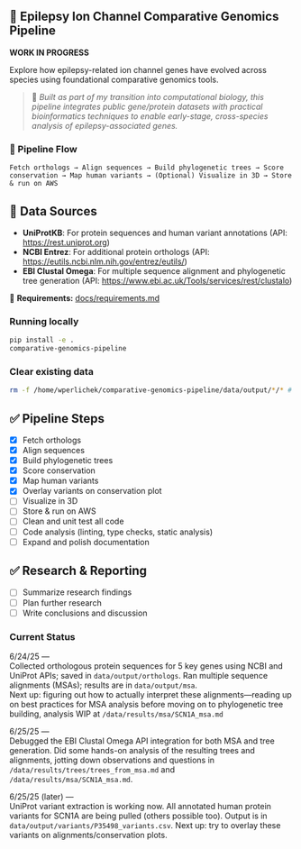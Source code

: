 ## 🧬 Epilepsy Ion Channel Comparative Genomics Pipeline

**WORK IN PROGRESS**

Explore how epilepsy-related ion channel genes have evolved across species using foundational comparative genomics tools.

> 🧪 *Built as part of my transition into computational biology, this pipeline integrates public gene/protein datasets with practical bioinformatics techniques to enable early-stage, cross-species analysis of epilepsy-associated genes.*

### 🚀 Pipeline Flow  
`Fetch orthologs → Align sequences → Build phylogenetic trees → Score conservation → Map human variants → (Optional) Visualize in 3D → Store & run on AWS`

## 🚦 Data Sources

- **UniProtKB**: For protein sequences and human variant annotations (API: https://rest.uniprot.org)
- **NCBI Entrez**: For additional protein orthologs (API: https://eutils.ncbi.nlm.nih.gov/entrez/eutils/)
- **EBI Clustal Omega**: For multiple sequence alignment and phylogenetic tree generation (API: https://www.ebi.ac.uk/Tools/services/rest/clustalo)


📁 **Requirements:** [docs/requirements.md](docs/requirements.md)

### Running locally
```BASH
pip install -e .
comparative-genomics-pipeline
```
### Clear existing data
```BASH
rm -f /home/wperlichek/comparative-genomics-pipeline/data/output/*/* # clear all data
```

## ✅ Pipeline Steps

- [x] Fetch orthologs
- [x] Align sequences
- [x] Build phylogenetic trees
- [x] Score conservation
- [x] Map human variants
- [x] Overlay variants on conservation plot
- [ ] Visualize in 3D
- [ ] Store & run on AWS
- [ ] Clean and unit test all code
- [ ] Code analysis (linting, type checks, static analysis)
- [ ] Expand and polish documentation

## ✅ Research & Reporting

- [ ] Summarize research findings
- [ ] Plan further research
- [ ] Write conclusions and discussion

### Current Status

6/24/25 —  
Collected orthologous protein sequences for 5 key genes using NCBI and UniProt APIs; saved in `data/output/orthologs`.
Ran multiple sequence alignments (MSAs); results are in `data/output/msa`.  
Next up: figuring out how to actually interpret these alignments—reading up on best practices for MSA analysis before moving on to phylogenetic tree building, analysis WIP at `/data/results/msa/SCN1A_msa.md`

6/25/25 —  
Debugged the EBI Clustal Omega API integration for both MSA and tree generation. Did some hands-on analysis of the resulting trees and alignments, jotting down observations and questions in `/data/results/trees/trees_from_msa.md` and `/data/results/msa/SCN1A_msa.md`.

6/25/25 (later) —  
UniProt variant extraction is working now. All annotated human protein variants for SCN1A are being pulled (others possible too). Output is in `data/output/variants/P35498_variants.csv`. Next up: try to overlay these variants on alignments/conservation plots.